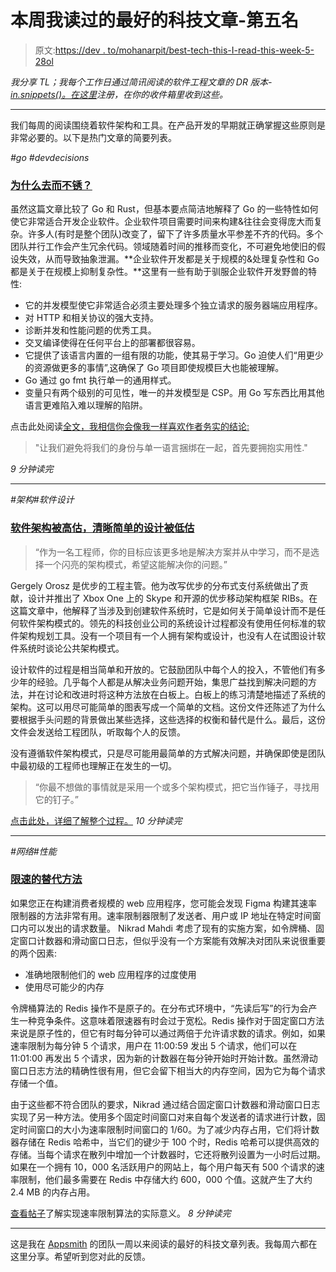 # 本周我读过的最好的科技文章-第五名

> 原文:[https://dev . to/mohanarpit/best-tech-this-I-read-this-week-5-28ol](https://dev.to/mohanarpit/best-tech-things-i-read-this-week-5-28ol)

*我分享 TL；我每个工作日通过简讯阅读的软件工程文章的 DR 版本- [in.snippets()。在这里](https://mailchi.mp/appsmith/insnippets?utm_source=devto&utm_medium=post05&utm_campaign=is)注册，在你的收件箱里收到这些。*

* * *

我们每周的阅读围绕着软件架构和工具。在产品开发的早期就正确掌握这些原则是非常必要的。以下是热门文章的简要列表。

*#go #devdecisions*

### [](#why-go-and-not-rust)[为什么去而不锈？](http://bit.ly/goenterprisesoftware)

虽然这篇文章比较了 Go 和 Rust，但基本要点简洁地解释了 Go 的一些特性如何使它非常适合开发企业软件。企业软件项目需要时间来构建&往往会变得庞大而复杂。许多人(有时是整个团队)改变了，留下了许多质量水平参差不齐的代码。多个团队并行工作会产生冗余代码。领域随着时间的推移而变化，不可避免地使旧的假设失效，从而导致抽象泄漏。**企业软件开发都是关于规模的&处理复杂性和 Go 都是关于在规模上抑制复杂性。**这里有一些有助于驯服企业软件开发野兽的特性:

*   它的并发模型使它非常适合必须主要处理多个独立请求的服务器端应用程序。
*   对 HTTP 和相关协议的强大支持。
*   诊断并发和性能问题的优秀工具。
*   交叉编译使得在任何平台上的部署都很容易。
*   它提供了该语言内置的一组有限的功能，使其易于学习。Go 迫使人们“用更少的资源做更多的事情”,这确保了 Go 项目即使规模巨大也能被理解。
*   Go 通过 go fmt 执行单一的通用样式。
*   变量只有两个级别的可见性，唯一的并发模型是 CSP。用 Go 写东西比用其他语言更难陷入难以理解的陷阱。

点击此处阅读[全文，我相信你会像我一样喜欢作者务实的结论:](http://bit.ly/goenterprisesoftware)

> "让我们避免将我们的身份与单一语言捆绑在一起，首先要拥抱实用性."

*9 分钟读完*

* * *

*#架构#软件设计*

### [](#software-architecture-is-overrated-clear-and-simple-design-is-underrated)[软件架构被高估，清晰简单的设计被低估](http://bit.ly/simpledesignsoftware)

> “作为一名工程师，你的目标应该更多地是解决方案并从中学习，而不是选择一个闪亮的架构模式，希望这能解决你的问题。”

Gergely Orosz 是优步的工程主管。他为改写优步的分布式支付系统做出了贡献，设计并推出了 Xbox One 上的 Skype 和开源的优步移动架构框架 RIBs。在这篇文章中，他解释了当涉及到创建软件系统时，它是如何关于简单设计而不是任何软件架构模式的。领先的科技创业公司的系统设计过程都没有使用任何标准的软件架构规划工具。没有一个项目有一个人拥有架构或设计，也没有人在试图设计软件系统时谈论公共架构模式。

设计软件的过程是相当简单和开放的。它鼓励团队中每个人的投入，不管他们有多少年的经验。几乎每个人都是从解决业务问题开始，集思广益找到解决问题的方法，并在讨论和改进时将这种方法放在白板上。白板上的练习清楚地描述了系统的架构。这可以用尽可能简单的图表写成一个简单的文档。这份文件还陈述了为什么要根据手头问题的背景做出某些选择，这些选择的权衡和替代是什么。最后，这份文件会发送给工程团队，听取每个人的反馈。

没有遵循软件架构模式，只是尽可能用最简单的方式解决问题，并确保即使是团队中最初级的工程师也理解正在发生的一切。

> “你最不想做的事情就是采用一个或多个架构模式，把它当作锤子，寻找用它的钉子。”

[点击此处，详细了解整个过程。](http://bit.ly/simpledesignsoftware)
*10 分钟读完*

* * *

*#网络#性能*

### [](#an-alternative-approach-to-rate-limiting)[限速的替代方法](http://bit.ly/ratelimiting)

如果您正在构建消费者规模的 web 应用程序，您可能会发现 Figma 构建其速率限制器的方法非常有用。速率限制器限制了发送者、用户或 IP 地址在特定时间窗口内可以发出的请求数量。 Nikrad Mahdi 考虑了现有的实施方案，如令牌桶、固定窗口计数器和滑动窗口日志，但似乎没有一个方案能有效解决对团队来说很重要的两个因素:

*   准确地限制他们的 web 应用程序的过度使用
*   使用尽可能少的内存

令牌桶算法的 Redis 操作不是原子的。在分布式环境中，“先读后写”的行为会产生一种竞争条件。这意味着限速器有时会过于宽松。Redis 操作对于固定窗口方法来说是原子性的，但它有时每分钟可以通过两倍于允许请求数的请求。例如，如果速率限制为每分钟 5 个请求，用户在 11:00:59 发出 5 个请求，他们可以在 11:01:00 再发出 5 个请求，因为新的计数器在每分钟开始时开始计数。虽然滑动窗口日志方法的精确性很有用，但它会留下相当大的内存空间，因为它为每个请求存储一个值。

由于这些都不符合团队的要求，Nikrad 通过结合固定窗口计数器和滑动窗口日志实现了另一种方法。使用多个固定时间窗口对来自每个发送者的请求进行计数，固定时间窗口的大小为速率限制时间窗口的 1/60。为了减少内存占用，它们将计数器存储在 Redis 哈希中，当它们的键少于 100 个时，Redis 哈希可以提供高效的存储。当每个请求在散列中增加一个计数器时，它还将散列设置为一小时后过期。如果在一个拥有 10，000 名活跃用户的网站上，每个用户每天有 500 个请求的速率限制，他们最多需要在 Redis 中存储大约 600，000 个值。这就产生了大约 2.4 MB 的内存占用。

[查看帖子](http://bit.ly/ratelimiting)了解实现速率限制算法的实际意义。
*8 分钟读完*

* * *

这是我在 [Appsmith](http://bit.ly/2Zdv9GS) 的团队一周以来阅读的最好的科技文章列表。我每周六都在这里分享。希望听到您对此的反馈。
